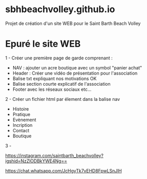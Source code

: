 # sbhbeachvolley.github.io
Projet de création d'un site WEB pour le Saint Barth Beach Volley

# Epuré le site WEB

1 - Créer une première page de garde comprenant : 
- NAV : ajouter un acre boutique avec un symbol "panier achat" 
- Header : Créer une vidéo de présentation pour l'association
- Balise txt expliquant nos motivations OK
- Balise section courte explicatif de l'association
- Footer avec les réseaux sociaux etc...

2 - Créer un fichier html par élement dans la balise nav
- Histoire
- Pratique
- Evènement
- Incription
- Contact
- Boutique

3 - 

https://instagram.com/saintbarth_beachvolley?igshid=NzZlODBkYWE4Ng==

https://chat.whatsapp.com/JcHgyTk7vEHD8FpwLSnJlH